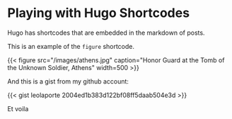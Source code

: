 # Playing with Hugo Shortcodes


Hugo has shortcodes that are embedded in the markdown of posts.

This is an example of the `figure` shortcode.

{{< figure src="/images/athens.jpg" caption="Honor Guard at the Tomb of the Unknown Soldier, Athens" width=500 >}}

And this is a gist from my github account:

{{< gist leolaporte 2004ed1b383d122bf08ff5daab504e3d >}}

Et voila



